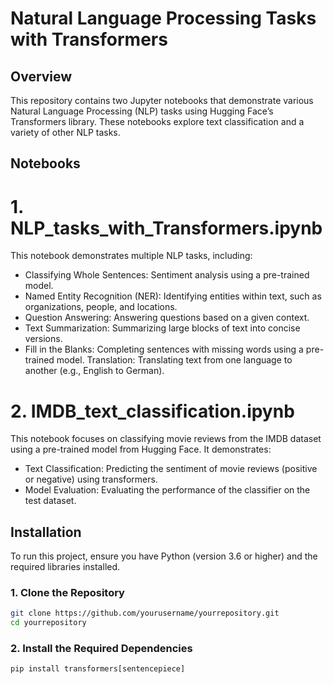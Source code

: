 # **Natural Language Processing Tasks with Transformers**

## **Overview**

This repository contains two Jupyter notebooks that demonstrate various Natural Language Processing (NLP) tasks using Hugging Face’s Transformers library. These notebooks explore text classification and a variety of other NLP tasks.
## Notebooks
# 1. NLP_tasks_with_Transformers.ipynb
This notebook demonstrates multiple NLP tasks, including:

- Classifying Whole Sentences: Sentiment analysis using a pre-trained model.
- Named Entity Recognition (NER): Identifying entities within text, such as organizations, people, and locations.
- Question Answering: Answering questions based on a given context.
- Text Summarization: Summarizing large blocks of text into concise versions.
- Fill in the Blanks: Completing sentences with missing words using a pre-trained model.
Translation: Translating text from one language to another (e.g., English to German).

# 2. IMDB_text_classification.ipynb
This notebook focuses on classifying movie reviews from the IMDB dataset using a pre-trained model from Hugging Face. It demonstrates:

- Text Classification: Predicting the sentiment of movie reviews (positive or negative) using transformers.
- Model Evaluation: Evaluating the performance of the classifier on the test dataset.

## **Installation**

To run this project, ensure you have Python (version 3.6 or higher) and the required libraries installed.

### 1. **Clone the Repository**
```bash
git clone https://github.com/yourusername/yourrepository.git
cd yourrepository
```

### 2. Install the Required Dependencies

```pip install flask transformers datasets tensorflow rouge-score
pip install transformers[sentencepiece]
```
